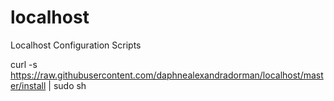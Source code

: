 localhost
=========

Localhost Configuration Scripts

curl -s https://raw.githubusercontent.com/daphnealexandradorman/localhost/master/install | sudo sh
